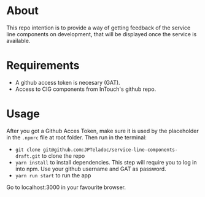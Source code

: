 # About
This repo intention is to provide a way of getting feedback of the service line components on development, that will be displayed once the service is available.

# Requirements
- A github access token is necesary (GAT).
- Access to CIG components from InTouch's github repo.

# Usage
After you got a Github Acces Token, make sure it is used by the placeholder in the `.npmrc` file at root folder. 
Then run in the terminal:

- `git clone git@github.com:JPTeladoc/service-line-components-draft.git` to clone the repo
- `yarn install` to install dependencies. This step will require you to log in into npm. Use your github username and GAT as password.
- `yarn run start` to run the app

Go to localhost:3000 in your favourite browser.
